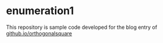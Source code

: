 # enumeration1

This repository is sample code developed for the blog entry of [github.io/orthogonalsquare](github.io/orthogonalsquare)